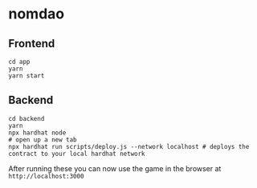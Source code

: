 # nomdao

## Frontend

```
cd app
yarn
yarn start
```

## Backend
```
cd backend
yarn
npx hardhat node
# open up a new tab
npx hardhat run scripts/deploy.js --network localhost # deploys the contract to your local hardhat network
```

After running these you can now use the game in the browser at `http://localhost:3000`
